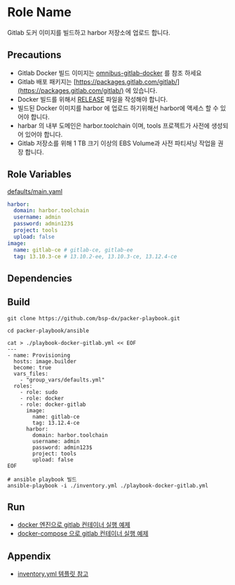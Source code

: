 Role Name
=========

Gitlab 도커 이미지를 빌드하고 harbor 저장소에 업로드 합니다.

Precautions
----------------
- Gitlab Docker 빌드 이미지는 [omnibus-gitlab-docker](https://gitlab.com/gitlab-org/omnibus-gitlab/-/tree/master/docker) 를 참조 하세요
- Gitlab 배포 패키지는 [https://packages.gitlab.com/gitlab/](https://packages.gitlab.com/gitlab/) 에 있습니다. 
- Docker 빌드를 위해서 [RELEASE](https://gitlab.com/gitlab-org/omnibus-gitlab/-/blob/master/doc/build/build_docker_image.md#release-file) 파일을 작성해야 합니다. 
- 빌드된 Docker 이미지를 harbor 에 업로드 하기위해선 harbor에 액세스 할 수 있어야 합니다.
- harbar 의 내부 도메인은 harbor.toolchain 이며, tools 프로젝트가 사전에 생성되어 있어야 합니다.
- Gitlab 저장소를 위해 1 TB 크기 이상의 EBS Volume과 사전 파티셔닝 작업을 권장 합니다.


Role Variables
--------------

[defaults/main.yaml](./defaults/main.yml)
```yaml
harbor:
  domain: harbor.toolchain
  username: admin
  password: admin123$
  project: tools
  upload: false
image:
  name: gitlab-ce # gitlab-ce, gitlab-ee 
  tag: 13.10.3-ce # 13.10.2-ee, 13.10.3-ce, 13.12.4-ce
```

Dependencies
------------


Build
----------------

```shell
git clone https://github.com/bsp-dx/packer-playbook.git

cd packer-playbook/ansible

cat > ./playbook-docker-gitlab.yml << EOF
---
- name: Provisioning
  hosts: image.builder
  become: true
  vars_files:
    - "group_vars/defaults.yml"
  roles:
    - role: sudo
    - role: docker
    - role: docker-gitlab
      image:
        name: gitlab-ce
        tag: 13.12.4-ce
      harbor:
        domain: harbor.toolchain
        username: admin
        password: admin123$
        project: tools
        upload: false
EOF

# ansible playbook 빌드 
ansible-playbook -i ./inventory.yml ./playbook-docker-gitlab.yml
```

Run
----------------
- [docker 엔진으로 gitlab 컨테이너 실행 예제](./tests/gitlab.run.md)
- [docker-compose 으로 gitlab 컨테이너 실행 예제](./tests/docker-compose.md)


Appendix
----------------
- [inventory.yml 템플릿 참고](../../../README.md#inventory-example)
